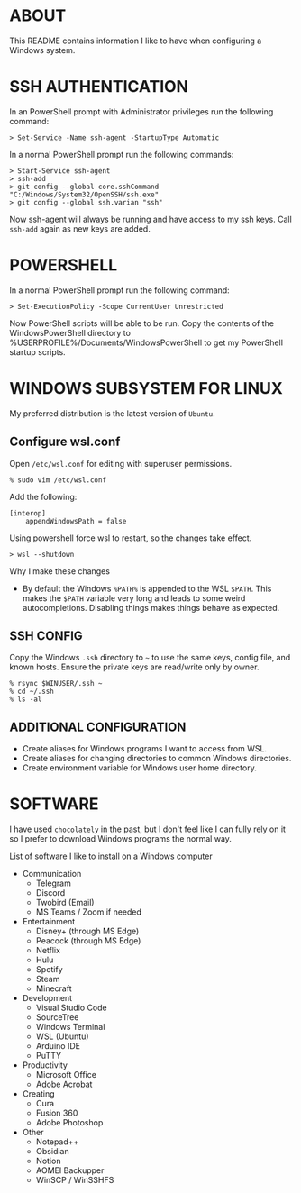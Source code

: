 # ABOUT

This README contains information I like to have when configuring a Windows system.

# SSH AUTHENTICATION

In an PowerShell prompt with Administrator privileges run the following command:

```
> Set-Service -Name ssh-agent -StartupType Automatic
```

In a normal PowerShell prompt run the following commands:

```
> Start-Service ssh-agent
> ssh-add
> git config --global core.sshCommand "C:/Windows/System32/OpenSSH/ssh.exe"
> git config --global ssh.varian "ssh"
```

Now ssh-agent will always be running and have access to my ssh keys. Call `ssh-add` again as new keys are added.

# POWERSHELL

In a normal PowerShell prompt run the following command:

```
> Set-ExecutionPolicy -Scope CurrentUser Unrestricted
```

Now PowerShell scripts will be able to be run. Copy the contents of the WindowsPowerShell directory to %USERPROFILE%/Documents/WindowsPowerShell to get my PowerShell startup scripts.

# WINDOWS SUBSYSTEM FOR LINUX

My preferred distribution is the latest version of `Ubuntu`.

## Configure wsl.conf

Open `/etc/wsl.conf` for editing with superuser permissions.

```
% sudo vim /etc/wsl.conf
```

Add the following:

```
[interop]
    appendWindowsPath = false
```

Using powershell force wsl to restart, so the changes take effect.

```
> wsl --shutdown
```

Why I make these changes
- By default the Windows `%PATH%` is appended to the WSL `$PATH`. This makes the `$PATH` variable very long and leads to some weird autocompletions. Disabling things makes things behave as expected.

## SSH CONFIG

Copy the Windows `.ssh` directory to `~` to use the same keys, config file, and known hosts. Ensure the private keys are read/write only by owner.

```
% rsync $WINUSER/.ssh ~
% cd ~/.ssh
% ls -al
```

## ADDITIONAL CONFIGURATION

- Create aliases for Windows programs I want to access from WSL.  
- Create aliases for changing directories to common Windows directories.
- Create environment variable for Windows user home directory.

# SOFTWARE

I have used `chocolately` in the past, but I don't feel like I can fully rely on it so I prefer to download Windows programs the normal way.

List of software I like to install on a Windows computer
- Communication
  - Telegram
  - Discord
  - Twobird (Email)
  - MS Teams / Zoom if needed
- Entertainment
  - Disney+ (through MS Edge)
  - Peacock (through MS Edge)
  - Netflix
  - Hulu
  - Spotify
  - Steam
  - Minecraft
- Development
  - Visual Studio Code
  - SourceTree
  - Windows Terminal
  - WSL (Ubuntu)
  - Arduino IDE
  - PuTTY
- Productivity
  - Microsoft Office
  - Adobe Acrobat
- Creating
  - Cura
  - Fusion 360
  - Adobe Photoshop
- Other
  - Notepad++
  - Obsidian
  - Notion
  - AOMEI Backupper
  - WinSCP / WinSSHFS
